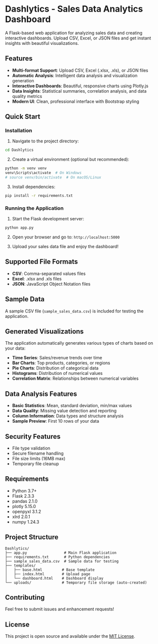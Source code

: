 # Dashlytics - Sales Data Analytics Dashboard

A Flask-based web application for analyzing sales data and creating interactive dashboards. Upload CSV, Excel, or JSON files and get instant insights with beautiful visualizations.

## Features

- **Multi-format Support**: Upload CSV, Excel (.xlsx, .xls), or JSON files
- **Automatic Analysis**: Intelligent data analysis and visualization generation
- **Interactive Dashboards**: Beautiful, responsive charts using Plotly.js
- **Data Insights**: Statistical summaries, correlation analysis, and data quality metrics
- **Modern UI**: Clean, professional interface with Bootstrap styling

## Quick Start

### Installation

1. Navigate to the project directory:
```bash
cd Dashlytics
```

2. Create a virtual environment (optional but recommended):
```bash
python -m venv venv
venv\Scripts\activate  # On Windows
# source venv/bin/activate  # On macOS/Linux
```

3. Install dependencies:
```bash
pip install -r requirements.txt
```

### Running the Application

1. Start the Flask development server:
```bash
python app.py
```

2. Open your browser and go to: `http://localhost:5000`

3. Upload your sales data file and enjoy the dashboard!

## Supported File Formats

- **CSV**: Comma-separated values files
- **Excel**: .xlsx and .xls files
- **JSON**: JavaScript Object Notation files

## Sample Data

A sample CSV file (`sample_sales_data.csv`) is included for testing the application.

## Generated Visualizations

The application automatically generates various types of charts based on your data:

- **Time Series**: Sales/revenue trends over time
- **Bar Charts**: Top products, categories, or regions
- **Pie Charts**: Distribution of categorical data
- **Histograms**: Distribution of numerical values
- **Correlation Matrix**: Relationships between numerical variables

## Data Analysis Features

- **Basic Statistics**: Mean, standard deviation, min/max values
- **Data Quality**: Missing value detection and reporting
- **Column Information**: Data types and structure analysis
- **Sample Preview**: First 10 rows of your data

## Security Features

- File type validation
- Secure filename handling
- File size limits (16MB max)
- Temporary file cleanup

## Requirements

- Python 3.7+
- Flask 2.3.3
- pandas 2.1.0
- plotly 5.15.0
- openpyxl 3.1.2
- xlrd 2.0.1
- numpy 1.24.3

## Project Structure

```
Dashlytics/
├── app.py                 # Main Flask application
├── requirements.txt       # Python dependencies
├── sample_sales_data.csv  # Sample data for testing
├── templates/
│   ├── base.html         # Base template
│   ├── index.html        # Upload page
│   └── dashboard.html    # Dashboard display
└── uploads/              # Temporary file storage (auto-created)
```

## Contributing

Feel free to submit issues and enhancement requests!

## License

This project is open source and available under the [MIT License](LICENSE).
